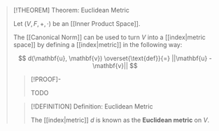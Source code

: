 >[!THEOREM] Theorem: Euclidean Metric
>
>Let $(V, F, +, \cdot)$ be an [[Inner Product Space]].
>
>The [[Canonical Norm]] can be used to turn $V$ into a [[index|metric space]] by defining a [[index|metric]] in the following way:
>
>$$
>d(\mathbf{u}, \mathbf{v}) \overset{\text{def}}{=} ||\mathbf{u} - \mathbf{v}||
>$$
>
>>[!PROOF]-
>>
>>TODO
>>
>
>>[!DEFINITION] Definition: Euclidean Metric
>>
>>The [[index|metric]] $d$ is known as the **Euclidean metric** on $V$.
>>
>
